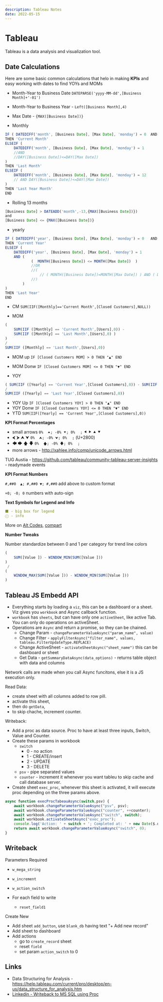 ```yaml
---
description: Tableau Notes
date: 2022-05-15
---
```


# Tableau

Tableau is a data analysis and visualization tool.

## Date Calculations

Here are some basic common calculations that helo in making **KPIs** and easy working with dates to find YOYs and MOMs

- Month-Year to Business Date `DATEPARSE('yyyy-MM-dd',[Business Month]+'-01')`
- Month-Year to Business Year - `Left([Business Month],4)`
- Max Date - `{MAX([Business Date])}`

- Monthly

```javascript
IF ( DATEDIFF('month', [Business Date], [Max Date], 'monday') = 0  AND DAY([Business Date])<=DAY([Max Date]))
THEN 'Current Month'
ELSEIF ( 
    DATEDIFF('month', [Business Date], [Max Date], 'monday') = 1
    //AND
    //DAY([Business Date])<=DAY([Max Date])
)
THEN 'Last Month'
ELSEIF ( 
    DATEDIFF('month', [Business Date], [Max Date], 'monday') = 12 
    // AND DAY([Business Date])<=DAY([Max Date])
)
THEN 'Last Year Month'
END
```

- Rolling 13 months

```javascript
[Business Date] > DATEADD('month',-13,{MAX([Business Date])})
and
[Business Date] <= {MAX([Business Date])}
```

- yearly

```javascript
IF ( DATEDIFF('year', [Business Date], [Max Date], 'monday') = 0   AND MONTH([Business Date])<=MONTH([Max Date]))
THEN 'Current Year'
ELSEIF ( 
    DATEDIFF('year', [Business Date], [Max Date], 'monday') = 1  
    AND ( 
            (  MONTH([Business Date]) <= MONTH([Max Date])  ) 
            //OR 
            //( 
                // ( MONTH([Business Date])=MONTH([Max Date]) ) AND ( DAY([Business Date])<=DAY([Max Date]) ) 
            //)
        )
)
THEN 'Last Year'
END
```

- CM `SUM(IIF([Monthly]=='Current Month',[Closed Customers],NULL))`

- MOM

```javascript
(
    SUM(IIF ([Monthly] == 'Current Month',[Users],0)) - 
    SUM(IIF ([Monthly] == 'Last Month',[Users],0) ) 
)
/
SUM(IIF ([Monthly] == 'Last Month',[Users],0))
```

- MOM up `IF [Closed Customers MOM] > 0 THEN "▲" END`
- MOM Donw `IF [Closed Customers MOM] <= 0 THEN "▼" END`

- YOY

```javascript
( SUM(IIF ([Yearly] == 'Current Year',[Closed Customers],0)) - SUM(IIF ([Yearly] == 'Last Year',[Closed Customers],0) ) )
/
SUM(IIF ([Yearly] == 'Last Year',[Closed Customers],0))
```

- YOY Up `IF [Closed Customers YOY] > 0 THEN "▲" END`
- YOY Donw `IF [Closed Customers YOY] <= 0 THEN "▼" END`
- YTD `SUM(IIF([Yearly] == 'Current Year',[Closed Customers],0))`

**KPI Format Percentages**

- small arrows `0%  ⯅; -0% ⯆; 0%⠀⠀;` ⯇ ⯈ ⯅ ⯆
- ⮜ ⮞ ⮝ ⮟ `0%  ⮝; -0% ⮟; 0%⠀⠀;`  \(U+2800\)
- 🡄 🡆 🡅 🡇 `0%  🡅; -0% 🡇; 0%⠀⠀;`
- more arrows - <http://xahlee.info/comp/unicode_arrows.html>

TUG Austia - <https://github.com/tableau/community-tableau-server-insights> - readymade events

**KPI Format Numbers**

`#,##0  ▲; #,##0 ▼; #,##0` add above to custom format

`+0; -0; 0` numbers with auto-sign

**Text Symbols for Legend and Info**

```yaml
⬛ - big box for legend
ⓘ - info

```

More on [Alt Codes](https://www.alt-codes.net/), [compart](compart.com/en/unicode)

**Number Tweaks**

Number standardize between 0 and 1 per category for trend line colors

```javascript
(
    SUM([Value ]) - WINDOW_MIN(SUM([Value ])) 
)
 /
(
    WINDOW_MAX(SUM([Value ])) - WINDOW_MIN(SUM([Value ])) 
)
```


## Tableau JS Embedd API

- Everything starts by loading a `viz`, this can be a dashboard or a sheet. Viz gives you `workbook` and Async callback function.
- `workbook` has `sheets`, but can have only one `activeSheet`, like active Tab. You can only do operations on activeSheet.
- Operations are `Async` and return a promise, so they can be chained.
  - Change Param  - `changeParameterValueAsync("param_name", value)`
  - Change Filter - `applyFilterAsync("filter_name", values, tableau.FilterUpdateType.REPLACE)`
  - Change ActiveSheet - `activateSheetAsync("sheet_name")` this can be dashboard or sheet
  - Get Data - `getSummaryDataAsync(data_options)` - returns table object with data and columns

Network calls are made when you call Async funcitons, else it is a JS execution only.

Read Data:

- create sheet with all columns added to row pill.
- activate this sheet,
- then do `getData`,
- to skip chache, increment counter.

Writeback:

- Add a proc as data source. Proc to have at least three inputs, Switch, Value and Counter.
- Create these params in workbook
  - `switch`
    - 0 - no action
    - 1 - CREATE/insert
    - 2 - UPDATE
    - 3 - DELETE
  - `psv` - pipe separated values
  - `counter` - increment it whenever you want tableu to skip cache and call database server.
- Create sheet `exec_proc`, whenever this sheet is activated, it will execute proc depending on the three params above.

```js
async function execProcTabeauAsync(switch,psv) {
    await workbook.changeParameterValueAsync("psv", psv);
    await workbook.changeParameterValueAsync("counter", ++counter);
    await workbook.changeParameterValueAsync("switch", switch);
    await workbook.activateSheetAsync("exec_proc");
    console.log('Action: ' + switch + '; Completed at: ' + new Date($.now()).toISOString());
    return await workbook.changeParameterValueAsync("switch", 0);
}
```

## Writeback

Parameters Required

- `w_mega_string`
- `w_increment`
- `w_action_switch`

- For each field to write
  - `reset_field1`

Create New

- Add sheet `add_button`, use `blank_db` having text "+ Add new record"
- Add sheet to dashboard
- Add actions
  - go to `create_record` sheet
  - reset `field`
  - set param `action_switch` to 0

## Links

- Data Structuring for Analysis - <https://help.tableau.com/current/pro/desktop/en-us/data_structure_for_analysis.htm>
- [Linkedin - Writeback to MS SQL using Proc](https://www.linkedin.com/pulse/how-tableau-writeback-microsoft-sql-server-withtout-using-daugaard/)
